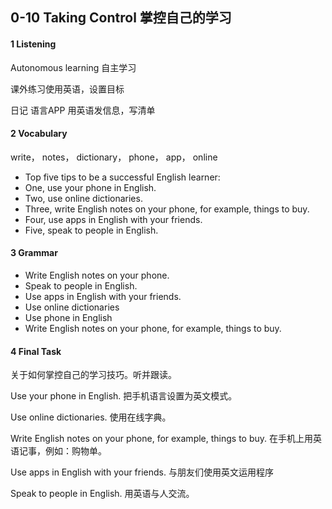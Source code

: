 ## 0-10 Taking Control 掌控自己的学习

#### 1 Listening

Autonomous  learning 自主学习

课外练习使用英语，设置目标

日记 语言APP 用英语发信息，写清单

#### 2 Vocabulary

write， notes， dictionary， phone， app， online

- Top five tips to be a successful English learner:
- One, use your phone in English.
- Two, use online dictionaries.
- Three, write English notes on your phone, for example, things to buy.
- Four, use apps in English with your friends.
- Five, speak to people in English.

#### 3 Grammar

- Write English notes on your phone.
- Speak to people in English.
- Use apps in English with your friends.
- Use online dictionaries
- Use phone in English
- Write English notes on your phone, for example, things to buy.

#### 4 Final Task

关于如何掌控自己的学习技巧。听并跟读。


Use your phone in English.	把手机语言设置为英文模式。

Use online dictionaries.	使用在线字典。

Write English notes on your phone, for example, things to buy.	在手机上用英语记事，例如：购物单。

Use apps in English with your friends.	与朋友们使用英文运用程序

Speak to people in English.	用英语与人交流。

